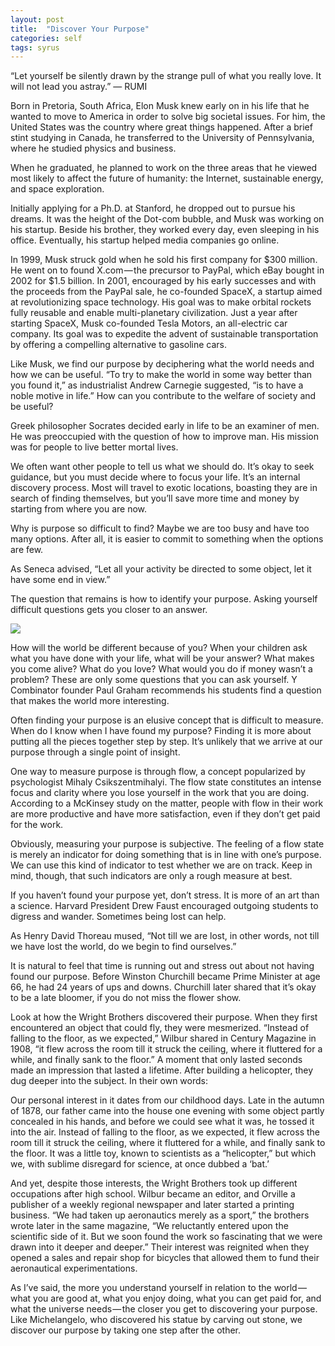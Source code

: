 ```yaml
---
layout: post
title:  "Discover Your Purpose"
categories: self
tags: syrus
---
```


“Let yourself be silently drawn by the strange pull of what you really love. It will not lead you astray.”
— RUMI

Born in Pretoria, South Africa, Elon Musk knew early on in his life that he wanted to move to America in order to solve big societal issues. For him, the United States was the country where great things happened. After a brief stint studying in Canada, he transferred to the University of Pennsylvania, where he studied physics and business.

When he graduated, he planned to work on the three areas that he viewed most likely to affect the future of humanity: the Internet, sustainable energy, and space exploration.

Initially applying for a Ph.D. at Stanford, he dropped out to pursue his dreams. It was the height of the Dot-com bubble, and Musk was working on his startup. Beside his brother, they worked every day, even sleeping in his office. Eventually, his startup helped media companies go online.

In 1999, Musk struck gold when he sold his first company for $300 million. He went on to found X.com — the precursor to PayPal, which eBay bought in 2002 for $1.5 billion. In 2001, encouraged by his early successes and with the proceeds from the PayPal sale, he co-founded SpaceX, a startup aimed at revolutionizing space technology. His goal was to make orbital rockets fully reusable and enable multi-planetary civilization. Just a year after starting SpaceX, Musk co-founded Tesla Motors, an all-electric car company. Its goal was to expedite the advent of sustainable transportation by offering a compelling alternative to gasoline cars.

Like Musk, we find our purpose by deciphering what the world needs and how we can be useful. “To try to make the world in some way better than you found it,” as industrialist Andrew Carnegie suggested, “is to have a noble motive in life.” How can you contribute to the welfare of society and be useful?

Greek philosopher Socrates decided early in life to be an examiner of men. He was preoccupied with the question of how to improve man. His mission was for people to live better mortal lives.

We often want other people to tell us what we should do. It’s okay to seek guidance, but you must decide where to focus your life. It’s an internal discovery process. Most will travel to exotic locations, boasting they are in search of finding themselves, but you’ll save more time and money by starting from where you are now.

Why is purpose so difficult to find? Maybe we are too busy and have too many options. After all, it is easier to commit to something when the options are few.

As Seneca advised, “Let all your activity be directed to some object, let it have some end in view.”

The question that remains is how to identify your purpose. Asking yourself difficult questions gets you closer to an answer.

<img src="http://note.link.com.de/media/discover-purpose.jpg" />

How will the world be different because of you? When your children ask what you have done with your life, what will be your answer? What makes you come alive? What do you love? What would you do if money wasn’t a problem? These are only some questions that you can ask yourself. Y Combinator founder Paul Graham recommends his students find a question that makes the world more interesting.

Often finding your purpose is an elusive concept that is difficult to measure. When do I know when I have found my purpose? Finding it is more about putting all the pieces together step by step. It’s unlikely that we arrive at our purpose through a single point of insight.

One way to measure purpose is through flow, a concept popularized by psychologist Mihaly Csikszentmihalyi. The flow state constitutes an intense focus and clarity where you lose yourself in the work that you are doing. According to a McKinsey study on the matter, people with flow in their work are more productive and have more satisfaction, even if they don’t get paid for the work.

Obviously, measuring your purpose is subjective. The feeling of a flow state is merely an indicator for doing something that is in line with one’s purpose. We can use this kind of indicator to test whether we are on track. Keep in mind, though, that such indicators are only a rough measure at best.

If you haven’t found your purpose yet, don’t stress. It is more of an art than a science. Harvard President Drew Faust encouraged outgoing students to digress and wander. Sometimes being lost can help.

As Henry David Thoreau mused, “Not till we are lost, in other words, not till we have lost the world, do we begin to find ourselves.”

It is natural to feel that time is running out and stress out about not having found our purpose. Before Winston Churchill became Prime Minister at age 66, he had 24 years of ups and downs. Churchill later shared that it’s okay to be a late bloomer, if you do not miss the flower show.

Look at how the Wright Brothers discovered their purpose. When they first encountered an object that could fly, they were mesmerized. “Instead of falling to the floor, as we expected,” Wilbur shared in Century Magazine in 1908, “it flew across the room till it struck the ceiling, where it fluttered for a while, and finally sank to the floor.” A moment that only lasted seconds made an impression that lasted a lifetime. After building a helicopter, they dug deeper into the subject. In their own words:

Our personal interest in it dates from our childhood days. Late in the autumn of 1878, our father came into the house one evening with some object partly concealed in his hands, and before we could see what it was, he tossed it into the air. Instead of falling to the floor, as we expected, it flew across the room till it struck the ceiling, where it fluttered for a while, and finally sank to the floor. It was a little toy, known to scientists as a “helicopter,” but which we, with sublime disregard for science, at once dubbed a ‘bat.’

And yet, despite those interests, the Wright Brothers took up different occupations after high school. Wilbur became an editor, and Orville a publisher of a weekly regional newspaper and later started a printing business. “We had taken up aeronautics merely as a sport,” the brothers wrote later in the same magazine, “We reluctantly entered upon the scientific side of it. But we soon found the work so fascinating that we were drawn into it deeper and deeper.” Their interest was reignited when they opened a sales and repair shop for bicycles that allowed them to fund their aeronautical experimentations.

As I’ve said, the more you understand yourself in relation to the world — what you are good at, what you enjoy doing, what you can get paid for, and what the universe needs — the closer you get to discovering your purpose. Like Michelangelo, who discovered his statue by carving out stone, we discover our purpose by taking one step after the other.